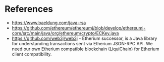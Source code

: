 # References

- https://www.baeldung.com/java-rsa
- https://github.com/ethereum/ethereumj/blob/develop/ethereumj-core/src/main/java/org/ethereum/crypto/ECKey.java
- https://github.com/web3j/web3j - Etherium successor, is a Java library for understanding transactions sent via 
  Etherium JSON-RPC API. We need our own Etherium compatible blockchain (LiquiChain) for Etherium client compatibility.